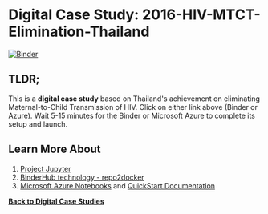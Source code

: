 # Digital Case Study: 2016-HIV-MTCT-Elimination-Thailand

[![Binder](https://beta.mybinder.org/badge.svg)](https://beta.mybinder.org/v2/gh/PHI-Case-Studies/2016-HIV-MTCT-Elimination-Thailand/master) 

## TLDR;
This is a **digital case study** based on Thailand's achievement on eliminating Maternal-to-Child Transmission of HIV. Click on either link above (Binder or Azure). Wait 5-15 minutes for the Binder or Microsoft Azure to complete its setup and launch.

## Learn More About
1. [Project Jupyter](https://jupyter.org/)
2. [BinderHub technology - repo2docker](https://repo2docker.readthedocs.io/en/latest/)
3. [Microsoft Azure Notebooks](https://notebooks.azure.com/) and [QuickStart Documentation](https://docs.microsoft.com/en-us/azure/notebooks/)

**[Back to Digital Case Studies](https://github.com/PHI-Case-Studies)**
